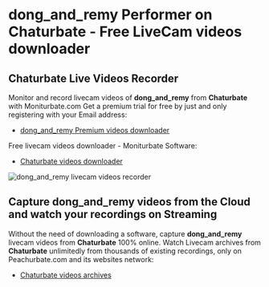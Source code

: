 # dong_and_remy Performer on Chaturbate - Free LiveCam videos downloader

## Chaturbate Live Videos Recorder

Monitor and record livecam videos of **dong_and_remy** from **Chaturbate** with Moniturbate.com
Get a premium trial for free by just and only registering with your Email address:
* [dong_and_remy Premium videos downloader](https://moniturbate.com/request-demo-licence-key.html)

Free livecam videos downloader - Moniturbate Software:
* [Chaturbate videos downloader](https://moniturbate.com/moniturbate-download-software.html)

![dong_and_remy livecam videos recorder](https://peachurnet.com/templates/moniturbate-software.png)


## Capture dong_and_remy videos from the Cloud and watch your recordings on Streaming

Without the need of downloading a software, capture **dong_and_remy** livecam videos from **Chaturbate** 100% online.
Watch Livecam archives from **Chaturbate** unlimitedly from thousands of existing recordings, only on Peachurbate.com and its websites network:
* [Chaturbate videos archives](https://peachurnet.com/)